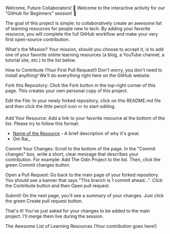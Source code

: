 Welcome, Future Collaborators!
🎉 Welcome to the interactive activity for our "GitHub for Beginners" session! 🎉

The goal of this project is simple: to collaboratively create an awesome list of learning resources for people new to tech. By adding your favorite resource, you will complete the full GitHub workflow and make your very first open-source contribution.

What's the Mission?
Your mission, should you choose to accept it, is to add one of your favorite online learning resources (a blog, a YouTube channel, a tutorial site, etc.) to the list below.

How to Contribute (Your First Pull Request!)
Don't worry, you don't need to install anything! We'll do everything right here on the GitHub website.

Fork this Repository: Click the Fork button in the top-right corner of this page. This creates your own personal copy of this project.

Edit the File: In your newly forked repository, click on this README.md file and then click the little pencil icon ✏️ to start editing.

Add Your Resource: Add a link to your favorite resource at the bottom of the list. Please try to follow this format:

* [Name of the Resource](https://link-to-the-resource.com/) - A brief description of why it's great.
* Om Rai_
  
Commit Your Changes: Scroll to the bottom of the page. In the "Commit changes" box, write a short, clear message that describes your contribution. For example: Add The Odin Project to the list. Then, click the green Commit changes button.

Open a Pull Request: Go back to the main page of your forked repository. You should see a banner that says "This branch is 1 commit ahead...". Click the Contribute button and then Open pull request.

Submit! On the next page, you'll see a summary of your changes. Just click the green Create pull request button.

That's it! You've just asked for your changes to be added to the main project. I'll merge them live during the session.

The Awesome List of Learning Resources
(Your contribution goes here!)
